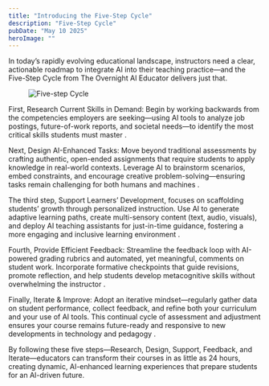 ```yaml
---
title: "Introducing the Five-Step Cycle"
description: "Five-Step Cycle"
pubDate: "May 10 2025"
heroImage: ""
---
```


In today’s rapidly evolving educational landscape, instructors need a clear, actionable roadmap to integrate AI into their teaching practice—and the Five-Step Cycle from The Overnight AI Educator delivers just that.

<figure>
<img src="/aiteachingcycle.png" alt="Five-step Cycle" />
</figure>
First, Research Current Skills in Demand: Begin by working backwards from the competencies employers are seeking—using AI tools to analyze job postings, future-of-work reports, and societal needs—to identify the most critical skills students must master 
.

Next, Design AI-Enhanced Tasks: Move beyond traditional assessments by crafting authentic, open-ended assignments that require students to apply knowledge in real-world contexts. Leverage AI to brainstorm scenarios, embed constraints, and encourage creative problem-solving—ensuring tasks remain challenging for both humans and machines
.

The third step, Support Learners’ Development, focuses on scaffolding students’ growth through personalized instruction. Use AI to generate adaptive learning paths, create multi-sensory content (text, audio, visuals), and deploy AI teaching assistants for just-in-time guidance, fostering a more engaging and inclusive learning environment
.

Fourth, Provide Efficient Feedback: Streamline the feedback loop with AI-powered grading rubrics and automated, yet meaningful, comments on student work. Incorporate formative checkpoints that guide revisions, promote reflection, and help students develop metacognitive skills without overwhelming the instructor
.

Finally, Iterate & Improve: Adopt an iterative mindset—regularly gather data on student performance, collect feedback, and refine both your curriculum and your use of AI tools. This continual cycle of assessment and adjustment ensures your course remains future-ready and responsive to new developments in technology and pedagogy
.

By following these five steps—Research, Design, Support, Feedback, and Iterate—educators can transform their courses in as little as 24 hours, creating dynamic, AI-enhanced learning experiences that prepare students for an AI-driven future.

